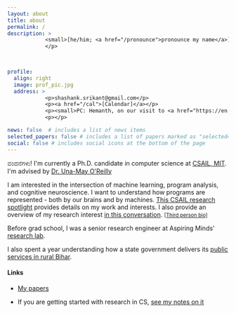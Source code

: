 ```yaml
---
layout: about
title: about
permalink: /
description: >
            <small>[he/him; <a href="/pronounce">pronounce my name</a>]</small>
            </p>
            


profile:
  align: right
  image: prof_pic.jpg
  address: >
            <p>shashank.srikant@gmail.com</p>
            <p><a href="/cal">[Calendar]</a></p>
            <p><small>PC: Hemanth, on our visit to <a href="https://en.wikipedia.org/wiki/Kuppalli">Kuppalli</a>. December 2019.</small></p>
            <p></p>

news: false  # includes a list of news items
selected_papers: false # includes a list of papers marked as "selected={true}"
social: false # includes social icons at the bottom of the page
---
```


<p>ವಂದನೆಗಳು! I'm currently a Ph.D. candidate in computer science at <a href="http://www.csail.mit.edu/">CSAIL, MIT</a>. I'm advised by <a href="https://alfagroup.csail.mit.edu/">Dr. Una-May O'Reilly</a></p>

<p>I am interested in the intersection of machine learning, program analysis, and cognitive neuroscience. I want to understand how programs are represented - both by our brains and by machines. 
<a href="https://cap.csail.mit.edu/engage/spotlights/shashank-srikant">This CSAIL research spotlight</a> provides details on my work and interests. I also provide an overview of my research interest <a href="https://www.youtube.com/watch?v=3tuhyQR2L0I">in this conversation</a>. <small><a href="https://shashank-srikant.github.io/bio.txt">[Third person bio]</a></small>
</p>

<p>Before grad school, I was a senior research engineer at Aspiring Minds' <a href="http://research.aspiringminds.com">research lab</a>.

I also spent a year understanding how a state government delivers its <a href="http://sevasetu.org/">public services in rural Bihar</a>.</p>

#### Links

- <p> <a href="https://shashank-srikant.github.io/tag/papers/">My papers</a></p>

- <p>If you are getting started with research in CS, <a href="https://shashank-srikant.github.io/notes/aspiring-academics/">see my notes on it</a></p>
